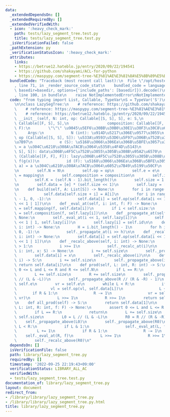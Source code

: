 ```yaml
---
data:
  _extendedDependsOn: []
  _extendedRequiredBy: []
  _extendedVerifiedWith:
  - icon: ':heavy_check_mark:'
    path: tests/lazy_segment_tree.test.py
    title: tests/lazy_segment_tree.test.py
  _isVerificationFailed: false
  _pathExtension: py
  _verificationStatusIcon: ':heavy_check_mark:'
  attributes:
    links:
    - https://betrue12.hateblo.jp/entry/2020/09/22/194541
    - https://github.com/shakayami/ACL-for-python
    - https://maspypy.com/segment-tree-%E3%81%AE%E3%81%8A%E5%8B%89%E5%BC%B72
  bundledCode: "Traceback (most recent call last):\n  File \"/opt/hostedtoolcache/PyPy/3.7.13/x64/site-packages/onlinejudge_verify/documentation/build.py\"\
    , line 71, in _render_source_code_stat\n    bundled_code = language.bundle(stat.path,\
    \ basedir=basedir, options={'include_paths': [basedir]}).decode()\n  File \"/opt/hostedtoolcache/PyPy/3.7.13/x64/site-packages/onlinejudge_verify/languages/python.py\"\
    , line 100, in bundle\n    raise NotImplementedError\nNotImplementedError\n"
  code: "from typing import List, Callable, TypeVar\nS = TypeVar('S')\nF = TypeVar('F')\n\
    \n\nclass LazySegTree:\n    # reference: https://github.com/shakayami/ACL-for-python\n\
    \    # reference: https://maspypy.com/segment-tree-%E3%81%AE%E3%81%8A%E5%8B%89%E5%BC%B72\n\
    \    # reference: https://betrue12.hateblo.jp/entry/2020/09/22/194541\n    def\
    \ __init__(self, N: int, op: Callable[[S, S], S], e: S,\n                 mapping:\
    \ Callable[[F, S], S],\n                 composition: Callable[[F, F], F], id:\
    \ F):\n        \"\"\" \u9045\u5EF6\u30BB\u30B0\u30E1\u30F3\u30C8\u6728\n\n   \
    \     Args:\n            N (int): \u914D\u5217\u306E\u9577\u3055\n           \
    \ op (Callable[[S, S], S]): \u533A\u9593\u53D6\u5F97\u306B\u7528\u3044\u308B\u6F14\
    \u7B97\n            e (S): \u5168\u3066\u306Ea\u306B\u5BFE\u3057\u3066 op(a, e)\
    \ = a \u304C\u6210\u308A\u7ACB\u3064\u5358\u4F4D\u5143\n            mapping (Callable[[F,\
    \ S], S]): data\u306B\u4F5C\u7528\u3055\u305B\u308B\u95A2\u6570\n            composition\
    \ (Callable[[F, F], F]): lazy\u306B\u4F5C\u7528\u3055\u305B\u308B\u95A2\u6570\
    \ f(g(x))\n            id (F): \u5168\u3066\u306Ea\u306B\u5BFE\u3057\u3066 mapping(id,\
    \ a) = a \u304C\u6210\u308A\u7ACB\u3064\u6052\u7B49\u5199\u50CF\n        \"\"\"\
    \n        self.N = N\n        self.op = op\n        self.e = e\n        self.mapping\
    \ = mapping\n        self.composition = composition\n        self.id = id\n\n\
    \        self.K = (self.N - 1).bit_length()\n        self.size = 1 << (self.K)\n\
    \n        self.data = [e] * (self.size << 1)\n        self.lazy = [id] * (self.size)\n\
    \n    def build(self, A: List[S]) -> None:\n        for i in range(self.N):\n\
    \            self.data[self.size + i] = A[i]\n        for i in range(self.size\
    \ - 1, 0, -1):\n            self.data[i] = self.op(self.data[i << 1], self.data[i\
    \ << 1 | 1])\n\n    def _eval_at(self, i: int, f: F) -> None:\n        self.data[i]\
    \ = self.mapping(f, self.data[i])\n        if i < self.size:\n            self.lazy[i]\
    \ = self.composition(f, self.lazy[i])\n\n    def _propagate_at(self, i: int) ->\
    \ None:\n        self._eval_at(i << 1, self.lazy[i])\n        self._eval_at(i\
    \ << 1 | 1, self.lazy[i])\n        self.lazy[i] = self.id\n\n    def _propagate_above(self,\
    \ i: int) -> None:\n        H = i.bit_length() - 1\n        for h in range(H,\
    \ 0, -1):\n            self._propagate_at(i >> h)\n\n    def _recalc_at(self,\
    \ i: int) -> None:\n        self.data[i] = self.op(self.data[i << 1], self.data[i\
    \ << 1 | 1])\n\n    def _recalc_above(self, i: int) -> None:\n        while i\
    \ > 1:\n            i >>= 1\n            self._recalc_at(i)\n\n    def set(self,\
    \ i: int, x: S) -> None:\n        i += self.size\n        self._propagate_above(i)\n\
    \        self.data[i] = x\n        self._recalc_above(i)\n\n    def get(self,\
    \ i) -> S:\n        i += self.size\n        self._propagate_above(i)\n       \
    \ return self.data[i]\n\n    def prod(self, L: int, R: int) -> S:\n        assert\
    \ 0 <= L and L <= R and R <= self.N\n        if L == R:\n            return self.e\n\
    \        L += self.size\n        R += self.size\n        self._propagate_above(L\
    \ // (L & -L))\n        self._propagate_above(R // (R & -R) - 1)\n        vl =\
    \ self.e\n        vr = self.e\n        while L < R:\n            if L & 1:\n \
    \               vl = self.op(vl, self.data[L])\n                L += 1\n     \
    \       if R & 1:\n                R -= 1\n                vr = self.op(self.data[R],\
    \ vr)\n            L >>= 1\n            R >>= 1\n        return self.op(vl, vr)\n\
    \n    def all_prod(self) -> S:\n        return self.data[1]\n\n    def apply(self,\
    \ L: int, R: int, f: F) -> None:\n        assert 0 <= L and L <= R and R <= self.N\n\
    \        if L == R:\n            return\n        L += self.size\n        R +=\
    \ self.size\n        L0 = L // (L & -L)\n        R0 = R // (R & -R) - 1\n    \
    \    self._propagate_above(L0)\n        self._propagate_above(R0)\n        while\
    \ L < R:\n            if L & 1:\n                self._eval_at(L, f)\n       \
    \         L += 1\n            if R & 1:\n                R -= 1\n            \
    \    self._eval_at(R, f)\n            L >>= 1\n            R >>= 1\n        self._recalc_above(L0)\n\
    \        self._recalc_above(R0)\n"
  dependsOn: []
  isVerificationFile: false
  path: library/lazy_segment_tree.py
  requiredBy: []
  timestamp: '2022-09-25 22:19:43+09:00'
  verificationStatus: LIBRARY_ALL_AC
  verifiedWith:
  - tests/lazy_segment_tree.test.py
documentation_of: library/lazy_segment_tree.py
layout: document
redirect_from:
- /library/library/lazy_segment_tree.py
- /library/library/lazy_segment_tree.py.html
title: library/lazy_segment_tree.py
---
```

